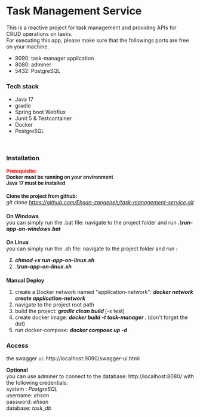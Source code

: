 
# Task Management Service
This is a reactive project for task management and providing  APIs for<br/>
CRUD operations on tasks.<br/>
For executing this app, please make sure that the followings ports are free on your machine.<br/>
- 9090: task-manager application
- 8080: adminer
- 5432: PostgreSQL



### Tech stack
 - Java 17
 - gradle 
 - Spring boot Webflux
 - Junit 5 & Testcontainer
 - Docker
 - PostgreSQL

<br/>


### Installation

<b style="color:red; font-size:13px">Prerequisite:</b><br/>
 <b style="font-size:13px">Docker must be running on your environment</b><br/>
<b style="font-size:13px">Java 17 must be installed</b><br/>

####
<b style="font-size:13px">Clone the project from github:</b><br/>
<i>git clone https://github.com/Ehsan-zangeneh/task-management-service.git </i><br/>

####
<b style="font-size:14px"> On Windows</b><br/>
you can simply run the .bat file: navigate to the project folder and run <i><b>.\run-app-on-windows.bat</b></i><br/>

####
<b style="font-size:14px"> On Linux</b><br/>
you can simply run the .sh file: navigate to the project folder and run <i><b>:<br/>
1) chmod +x run-app-on-linux.sh <br/>
2) .\run-app-on-linux.sh</b></i>

####
<b style="font-size:14px"> Manual Deploy</b><br/>
1) create a Docker network named "application-network": <i><b>docker network create application-network</b></i><br/>
2) navigate to the project root path<br/>
4) build the project: <i><b>gradle clean build </i></b> [-x test]<br/>
5) create docker image: <i><b>docker build -t task-manager . </i></b> (don't forget the dot)<br/>
6) run docker-compose: <i><b>docker compose up -d</i></b>




### Access
 the swagger ui: http://localhost:9090/swagger-ui.html <br/>

 <b style="font-size:14px"> Optional</b><br/>
you can use adminer to connect to the database: http://localhost:8080/ with the following credentials:<br/>
 system :  <i>PostgreSQL</i><br/>
 username: <i>ehsan</i><br/>
 password: <i>ehsan</i><br/>
 database: <i>task_db</i>
<br/>